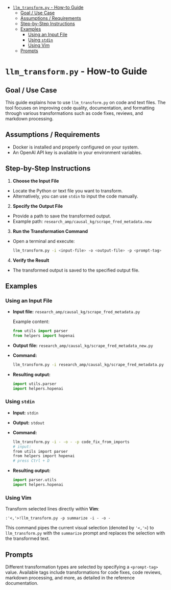 <!-- toc -->

- [`llm_transform.py` - How-to Guide](#llm_transformpy---how-to-guide)
  * [Goal / Use Case](#goal--use-case)
  * [Assumptions / Requirements](#assumptions--requirements)
  * [Step-by-Step Instructions](#step-by-step-instructions)
  * [Examples](#examples)
    + [Using an Input File](#using-an-input-file)
    + [Using `stdin`](#using-stdin)
    + [Using Vim](#using-vim)
  * [Prompts](#prompts)

<!-- tocstop -->

# `llm_transform.py` - How-to Guide

## Goal / Use Case

This guide explains how to use `llm_transform.py` on code and text files. The
tool focuses on improving code quality, documentation, and formatting through
various transformations such as code fixes, reviews, and markdown processing.

## Assumptions / Requirements

* Docker is installed and properly configured on your system.
* An OpenAI API key is available in your environment variables.

## Step-by-Step Instructions

1. **Choose the Input File**

* Locate the Python or text file you want to transform.
* Alternatively, you can use `stdin` to input the code manually.

2. **Specify the Output File**

* Provide a path to save the transformed output.
* Example path: `research_amp/causal_kg/scrape_fred_metadata.new`

3. **Run the Transformation Command**

* Open a terminal and execute:

  ```bash
  llm_transform.py -i <input-file> -o <output-file> -p <prompt-tag>
  ```

4. **Verify the Result**

* The transformed output is saved to the specified output file.

## Examples

### Using an Input File

* **Input file:** `research_amp/causal_kg/scrape_fred_metadata.py`

  Example content:

  ```python
  from utils import parser
  from helpers import hopenai
  ```

* **Output file:** `research_amp/causal_kg/scrape_fred_metadata_new.py`

* **Command:**

  ```bash
  llm_transform.py -i research_amp/causal_kg/scrape_fred_metadata.py -o research_amp/causal_kg/scrape_fred_metadata_new.py -p code_fix_from_imports
  ```

* **Resulting output:**

  ```python
  import utils.parser
  import helpers.hopenai
  ```

### Using `stdin`

* **Input:** `stdin`

* **Output:** `stdout`

* **Command:**

  ```bash
  llm_transform.py -i - -o - -p code_fix_from_imports
  # input:
  from utils import parser
  from helpers import hopenai
  # press Ctrl + D
  ```

* **Resulting output:**

  ```python
  import parser.utils
  import helpers.hopenai
  ```

### Using Vim

Transform selected lines directly within **Vim**:

```vim
:'<,'>!llm_transform.py -p summarize -i - -o -
```

This command pipes the current visual selection (denoted by `'<,'>`) to
`llm_transform.py` with the `summarize` prompt and replaces the selection with
the transformed text.

## Prompts

Different transformation types are selected by specifying a `<prompt-tag>`
value. Available tags include transformations for code fixes, code reviews,
markdown processing, and more, as detailed in the reference documentation.
